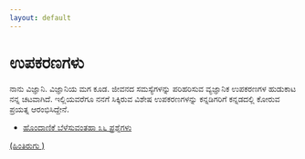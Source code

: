 ```yaml
---
layout: default
---
```


# [](#header-3)ಉಪಕರಣಗಳು 

ನಾನು ವಿಜ್ಞಾನಿ. ವಿಜ್ಞಾನಿಯ ಮಗ ಕೂಡ. ಜೀವನದ ಸಮಸ್ಯೆಗಳನ್ನು ಪರಿಹರಿಸುವ ವ್ಯಜ್ಞಾನಿಕ ಉಪಕರಣಗಳ ಹುಡುಕಾಟ ನನ್ನ ಚಟವಾಗಿದೆ. ಇಲ್ಲಿಯವರೆಗೂ ನನಗೆ ಸಿಕ್ಕಿರುವ ವಿಶೇಷ ಉಪಕರಣಗಳನ್ನು  ಕನ್ನಡಿಗರಿಗೆ ಕನ್ನಡದಲ್ಲಿ ಕೋರುವ ಪ್ರಯತ್ನ ಆರಂಭಿಸಿದ್ದೇನೆ.  

- [ಹೊಂದಾಣಿಕೆ ಬೆಳೆಸುವಂತಹಾ ೩೬ ಪ್ರಶ್ನೆಗಳು](ggia-36-questions-translation.md)

[(ಹಿಂತಿರುಗು )](index)
